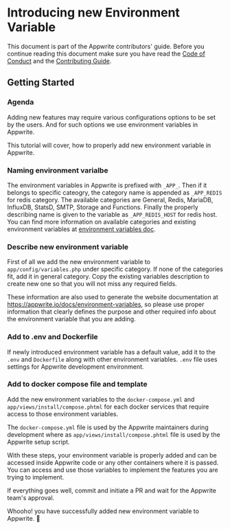 # Introducing new Environment Variable

This document is part of the Appwrite contributors' guide. Before you continue reading this document make sure you have read the [Code of Conduct](https://github.com/appwrite/appwrite/blob/master/CODE_OF_CONDUCT.md) and the [Contributing Guide](https://github.com/appwrite/appwrite/blob/master/CONTRIBUTING.md).

## Getting Started

### Agenda
Adding new features may require various configurations options to be set by the users. And for such options we use environment variables in Appwrite.

This tutorial will cover, how to properly add new environment variable in Appwrite.

### Naming environment varialbe
The environment variables in Appwrite is prefixed with `_APP_`. Then if it belongs to specific cateogry, the category name is appended as `_APP_REDIS` for redis category. The available categories are General, Redis, MariaDB, InfluxDB, StatsD, SMTP, Storage and Functions. Finally the properly describing name is given to the variable as `_APP_REDIS_HOST` for redis host. You can find more information on available categories and existing environment variables at [environment variables doc](https://appwrite.io/docs/environment-variables).

### Describe new environment variable
First of all we add the new environment variable to `app/config/variables.php` under specific category. If none of the categories fit, add it in general category. Copy the existing variables description to create new one so that you will not miss any required fields.

These information are also used to generate the website documentation at https://appwrite.io/docs/environment-variables, so please use proper information that clearly defines the purpose and other required info about the environment variable that you are adding.

### Add to .env and Dockerfile
If newly introduced environment variable has a default value, add it to the `.env` and `Dockerfile` along with other environment variables. `.env` file uses settings for Appwrite development environment.

### Add to docker compose file and template
Add the new environment variables to the `docker-compose.yml` and `app/views/install/compose.phtml` for each docker services that require access to those environment variables.

The `docker-compose.yml` file is used by the Appwrite maintainers during development where as `app/views/install/compose.phtml` file is used by the Appwrite setup script.

With these steps, your environment variable is properly added and can be accessed inside Appwrite code or any other containers where it is passed. You can access and use those variables to implement the features you are trying to implement.

If everything goes well, commit and initiate a PR and wait for the Appwrite team's approval.

Whooho! you have successfully added new environment variable to Appwrite. 🎉